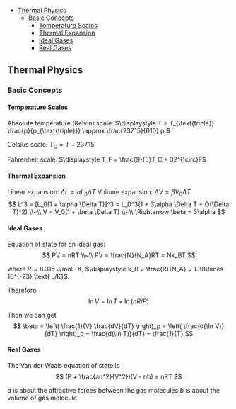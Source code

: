 <!-- TOC -->

- [Thermal Physics](#thermal-physics)
  - [Basic Concepts](#basic-concepts)
    - [Temperature Scales](#temperature-scales)
    - [Thermal Expansion](#thermal-expansion)
    - [Ideal Gases](#ideal-gases)
    - [Real Gases](#real-gases)

<!-- /TOC -->






## Thermal Physics
### Basic Concepts
#### Temperature Scales
Absolute temperature (Kelvin) scale: $\displaystyle T = T_{\text{triple}} \frac{p}{p_{\text{triple}}} \approx \frac{237.15}{610} p $

Celsius scale: $T_C = T - 237.15$

Fahrenheit scale: $\displaystyle T_F = \frac{9}{5}T_C + 32^{\circ}F$


#### Thermal Expansion
Linear expansion: $\Delta L = \alpha L_0 \Delta T$
Volume expansion: $\Delta V = \beta V_0 \Delta T$
$$
L^3 = [L_0(1 + \alpha \Delta T)]^3 = L_0^3(1 + 3\alpha \Delta T + O(\Delta T)^2) \\~\\
V = V_0(1 + \beta \Delta T) \\~\\
\Rightarrow \beta = 3\alpha 
$$


#### Ideal Gases
Equation of state for an ideal gas:
$$
PV = nRT \\~\\
PV = \frac{N}{N_A}RT = Nk_BT
$$

where $R = 8.315 \text{ J/mol}\cdot\text{K}$, $\displaystyle k_B = \frac{R}{N_A} = 1.38\times 10^{-23} \text{ J/K}$.

Therefore $$\ln V = \ln T + \ln(nR / P)$$

Then we can get 
$$
\beta = \left( \frac{1}{V} \frac{dV}{dT} \right)_p 
= \left( \frac{d(\ln V)}{dT} \right)_p 
= \frac{d(\ln T)}{dT} = \frac{1}{T}
$$

#### Real Gases
The Van der Waals equation of state is
$$
(P + \frac{an^2}{V^2})(V - nb) = nRT
$$

$a$ is about the attractive forces between the gas molecules
$b$ is about the volume of gas molecule







